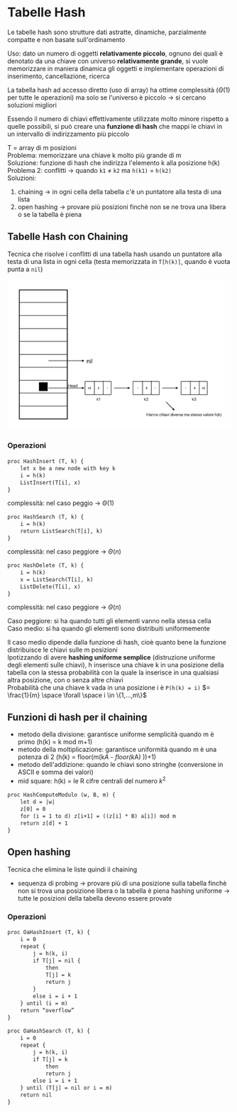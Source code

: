 # Tabelle Hash
Le tabelle hash sono strutture dati astratte, dinamiche, parzialmente compatte e non basate sull'ordinamento

Uso: dato un numero di oggetti **relativamente piccolo**, ognuno dei quali è denotato da una chiave con universo **relativamente grande**, si vuole memorizzare in maniera dinamica gli oggetti e implementare operazioni di inserimento, cancellazione, ricerca

La tabella hash ad accesso diretto (uso di array) ha ottime complessità ($\Theta(1)$ per tutte le operazioni) ma solo se l'universo è piccolo -> si cercano soluzioni migliori

Essendo il numero di chiavi effettivamente utilizzate molto minore rispetto a quelle possibili, si può creare una **funzione di hash** che mappi le chiavi in un intervallo di indirizzamento più piccolo

T = array di m posizioni  
Problema: memorizzare una chiave k molto più grande di m  
Soluzione: funzione di hash che indirizza l'elemento k alla posizione h(k)  
Problema 2: conflitti -> quando `k1` ≠ `k2` ma `h(k1)` = `h(k2)`  
Soluzioni:  
1. chaining -> in ogni cella della tabella c'è un puntatore alla testa di una lista
2. open hashing -> provare più posizioni finchè non se ne trova una libera o se la tabella è piena

## Tabelle Hash con Chaining
Tecnica che risolve i conflitti di una tabella hash usando un puntatore alla testa di una lista in ogni cella (testa memorizzata in `T[h(k)]`, quando è vuota punta a `nil`)

![alt text](images/07_00.png)

### Operazioni
```pseudocode
proc HashInsert (T, k) {
    let x be a new node with key k
    i = h(k)
    ListInsert(T[i], x)
}
```
complessità: nel caso peggio ->  $\Theta(1)$

```pseudocode
proc HashSearch (T, k) {
    i = h(k)
    return ListSearch(T[i], k)
}
```
complessità: nel caso peggiore -> $\Theta(n)$

```pseudocode
proc HashDelete (T, k) {
    i = h(k)
    x = ListSearch(T[i], k)
    ListDelete(T[i], x)
}
```
complessità: nel caso peggiore -> $\Theta(n)$

Caso peggiore: si ha quando tutti gli elementi vanno nella stessa cella  
Caso medio: si ha quando gli elementi sono distribuiti uniformemente

Il caso medio dipende dalla funzione di hash, cioè quanto bene la funzione distribuisce le chiavi sulle m posizioni  
Ipotizzando di avere **hashing uniforme semplice** (distruzione uniforme degli elementi sulle chiavi), h inserisce una chiave k in una posizione della tabella con la stessa probabilità con la quale la inserisce in una qualsiasi altra posizione, con o senza altre chiavi  
Probabilità che una chiave k vada in una posizione i è `P(h(k) = i)` $= \frac{1}{m} \space \forall \space i \in \{1,...,m\}$

## Funzioni di hash per il chaining
- metodo della divisione: garantisce uniforme semplicità quando m è primo (h(k) = k mod m+1)
- metodo della moltiplicazione: garantisce uniformità quando m è una potenza di 2 (h(k) = floor(m(k*A - floor(k*A) ))+1)
- metodo dell'addizione: quando le chiavi sono stringhe (conversione in ASCII e somma dei valori)
- mid square: h(k) = le R cifre centrali del numero $k^2$

```pseudocode
proc HashComputeModulo (w, B, m) {
    let d = |w|
    z[0] = 0
    for (i = 1 to d) z[i+1] = ((z[i] * B) a[i]) mod m
    return z[d] + 1
}
```

## Open hashing
Tecnica che elimina le liste quindi il chaining  
- sequenza di probing -> provare più di una posizione sulla tabella finchè non si trova una posizione libera o la tabella è piena
hashing uniforme -> tutte le posizioni della tabella devono essere provate

### Operazioni
```pseudocode
proc OaHashInsert (T, k) {
    i = 0
    repeat {
        j = h(k, i)
        if T[j] = nil {
            then
            T[j] = k
            return j
        }
        else i = i + 1
    } until (i = m)
    return “overflow”
}
```

```pseudocode
proc OaHashSearch (T, k) {
    i = 0
    repeat {
        j = h(k, i)
        if T[j] = k
            then
            return j
        else i = i + 1
    } until (T[j] = nil or i = m)
    return nil
}
```
